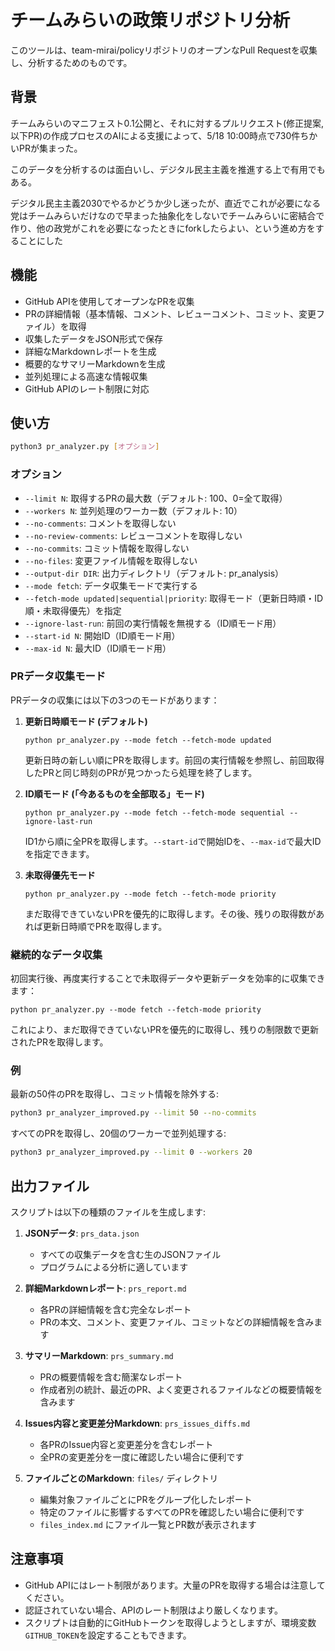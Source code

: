 # チームみらいの政策リポジトリ分析

このツールは、team-mirai/policyリポジトリのオープンなPull Requestを収集し、分析するためのものです。

## 背景

チームみらいのマニフェスト0.1公開と、それに対するプルリクエスト(修正提案, 以下PR)の作成プロセスのAIによる支援によって、5/18 10:00時点で730件ちかいPRが集まった。

このデータを分析するのは面白いし、デジタル民主主義を推進する上で有用でもある。

デジタル民主主義2030でやるかどうか少し迷ったが、直近でこれが必要になる党はチームみらいだけなので早まった抽象化をしないでチームみらいに密結合で作り、他の政党がこれを必要になったときにforkしたらよい、という進め方をすることにした

## 機能

- GitHub APIを使用してオープンなPRを収集
- PRの詳細情報（基本情報、コメント、レビューコメント、コミット、変更ファイル）を取得
- 収集したデータをJSON形式で保存
- 詳細なMarkdownレポートを生成
- 概要的なサマリーMarkdownを生成
- 並列処理による高速な情報収集
- GitHub APIのレート制限に対応

## 使い方

```bash
python3 pr_analyzer.py [オプション]
```

### オプション

- `--limit N`: 取得するPRの最大数（デフォルト: 100、0=全て取得）
- `--workers N`: 並列処理のワーカー数（デフォルト: 10）
- `--no-comments`: コメントを取得しない
- `--no-review-comments`: レビューコメントを取得しない
- `--no-commits`: コミット情報を取得しない
- `--no-files`: 変更ファイル情報を取得しない
- `--output-dir DIR`: 出力ディレクトリ（デフォルト: pr_analysis）
- `--mode fetch`: データ収集モードで実行する
- `--fetch-mode updated|sequential|priority`: 取得モード（更新日時順・ID順・未取得優先）を指定
- `--ignore-last-run`: 前回の実行情報を無視する（ID順モード用）
- `--start-id N`: 開始ID（ID順モード用）
- `--max-id N`: 最大ID（ID順モード用）

### PRデータ収集モード

PRデータの収集には以下の3つのモードがあります：

1. **更新日時順モード (デフォルト)**
   ```
   python pr_analyzer.py --mode fetch --fetch-mode updated
   ```
   更新日時の新しい順にPRを取得します。前回の実行情報を参照し、前回取得したPRと同じ時刻のPRが見つかったら処理を終了します。

2. **ID順モード (「今あるものを全部取る」モード)**
   ```
   python pr_analyzer.py --mode fetch --fetch-mode sequential --ignore-last-run
   ```
   ID1から順に全PRを取得します。`--start-id`で開始IDを、`--max-id`で最大IDを指定できます。

3. **未取得優先モード**
   ```
   python pr_analyzer.py --mode fetch --fetch-mode priority
   ```
   まだ取得できていないPRを優先的に取得します。その後、残りの取得数があれば更新日時順でPRを取得します。

### 継続的なデータ収集

初回実行後、再度実行することで未取得データや更新データを効率的に収集できます：

```
python pr_analyzer.py --mode fetch --fetch-mode priority
```

これにより、まだ取得できていないPRを優先的に取得し、残りの制限数で更新されたPRを取得します。

### 例

最新の50件のPRを取得し、コミット情報を除外する:
```bash
python3 pr_analyzer_improved.py --limit 50 --no-commits
```

すべてのPRを取得し、20個のワーカーで並列処理する:
```bash
python3 pr_analyzer_improved.py --limit 0 --workers 20
```

## 出力ファイル

スクリプトは以下の種類のファイルを生成します:

1. **JSONデータ**: `prs_data.json`
   - すべての収集データを含む生のJSONファイル
   - プログラムによる分析に適しています

2. **詳細Markdownレポート**: `prs_report.md`
   - 各PRの詳細情報を含む完全なレポート
   - PRの本文、コメント、変更ファイル、コミットなどの詳細情報を含みます

3. **サマリーMarkdown**: `prs_summary.md`
   - PRの概要情報を含む簡潔なレポート
   - 作成者別の統計、最近のPR、よく変更されるファイルなどの概要情報を含みます

4. **Issues内容と変更差分Markdown**: `prs_issues_diffs.md`
   - 各PRのIssue内容と変更差分を含むレポート
   - 全PRの変更差分を一度に確認したい場合に便利です

5. **ファイルごとのMarkdown**: `files/` ディレクトリ
   - 編集対象ファイルごとにPRをグループ化したレポート
   - 特定のファイルに影響するすべてのPRを確認したい場合に便利です
   - `files_index.md` にファイル一覧とPR数が表示されます

## 注意事項

- GitHub APIにはレート制限があります。大量のPRを取得する場合は注意してください。
- 認証されていない場合、APIのレート制限はより厳しくなります。
- スクリプトは自動的にGitHubトークンを取得しようとしますが、環境変数`GITHUB_TOKEN`を設定することもできます。

